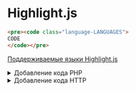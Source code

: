 # Highlight.js

```html copy
<pre><code class="language-LANGUAGES">
CODE
</code></pre>
```
[Поддерживаемые языки Highlight.js](https://github.com/highlightjs/highlight.js/blob/main/SUPPORTED_LANGUAGES.md)

<details>

<summary>Добавление кода PHP</summary>

### Блок кода PHP

```
<pre><code class="language-php">
CODE
</code></pre>
```

</details>

<details>

<summary>Добавление кода HTTP</summary>

### Блок кода HTTP

```
<pre><code class="language-http">
CODE
</code></pre>
```

</details>

